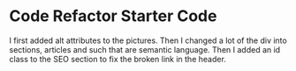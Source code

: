 # Code Refactor Starter Code

I first added alt attributes to the pictures. Then I changed a lot of the div into sections, articles and such that are semantic language. Then I added an id class to the SEO section to fix the broken link in the header. 